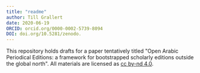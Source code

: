 ```yaml
---
title: "readme"
author: Till Grallert
date: 2020-06-19
ORCID: orcid.org/0000-0002-5739-8094
DOI: doi.org/10.5281/zenodo.
---
```


This repository holds drafts for a paper tentatively titled "Open Arabic Periodical Editions: a framework for bootstrapped scholarly editions outside the global north". All materials are licensed as [cc by-nd 4.0](http://creativecommons.org/licenses/by-nd/4.0/).